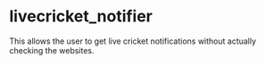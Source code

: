 # livecricket_notifier
This allows the user to get live cricket notifications without actually checking the websites.
